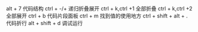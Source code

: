 alt + 7 代码结构
ctrl + -/+ 递归折叠展开
ctrl + k,ctrl +1 全部折叠
ctrl + k,ctrl +2 全部展开
ctrl + b 代码片段面板
ctrl + m 找到值的使用地方
ctrl + shift + alt + . 代码折行
alt + shift + d 调试运行